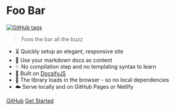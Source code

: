 <!-- TODO: Update title -->
# Foo Bar

[![GitHub tags](https://img.shields.io/github/tag/My-Github-Username/foo-bar.svg)](https://GitHub.com/My-Github-Username/foo-bar/tags/) <!-- TODO: Update username and repo name -->

> Foos the bar all the buzz <!-- TODO: Replace with your description -->

<!-- TODO: Update to match your project's benefits/features. Git emojis work great here. -->

- :hourglass_flowing_sand: Quickly setup an elegant, responsive site
- :open_file_folder: Use your markdown docs as content
- :sparkles: No compilation step and no templating syntax to learn
- :nut_and_bolt: Built on [DocsifyJS](https://docsify.js.org/)
- :pushpin: The library loads in the browser - so no local dependencies
- :cloud: Serve locally and on GitHub Pages or Netlify


[GitHub](https://github.com/My-Github-Username/foo-bar/) <!-- TODO: Use your repo's path.-->
[Get Started](#docsifyjs-template-homepage) <!-- TODO: Use ID of homepage heading i.e. based on H1 of README.md - make sure this is DIFFERENT to the cover's heading -->
